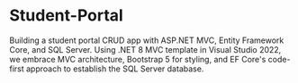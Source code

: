 # Student-Portal
Building a student portal CRUD app with ASP.NET MVC, Entity Framework Core, and SQL Server. Using .NET 8 MVC template in Visual Studio 2022, we embrace MVC architecture, Bootstrap 5 for styling, and EF Core's code-first approach to establish the SQL Server database.

